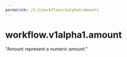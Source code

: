 ```yaml
---
permalink: /3.2/workflow/v1alpha1/amount/
---
```


# workflow.v1alpha1.amount

"Amount represent a numeric amount."